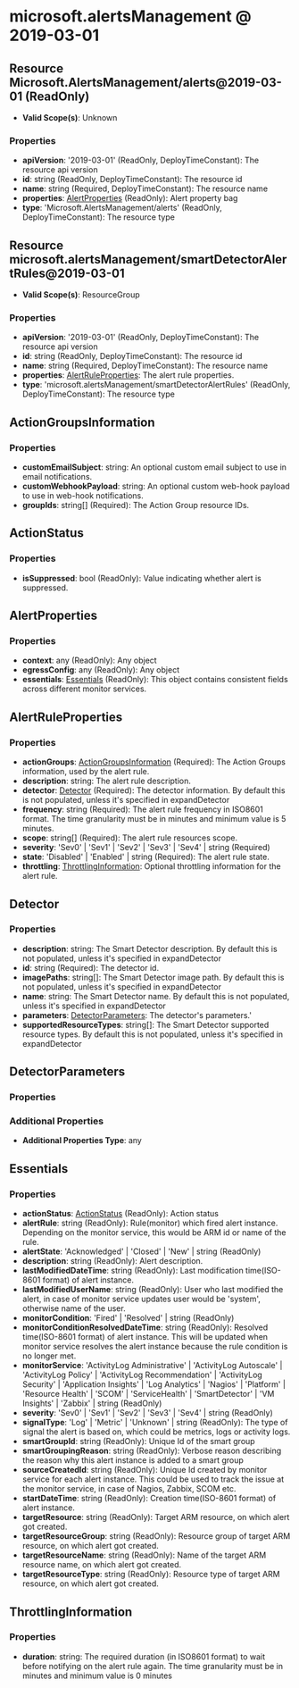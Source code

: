 # microsoft.alertsManagement @ 2019-03-01

## Resource Microsoft.AlertsManagement/alerts@2019-03-01 (ReadOnly)
* **Valid Scope(s)**: Unknown
### Properties
* **apiVersion**: '2019-03-01' (ReadOnly, DeployTimeConstant): The resource api version
* **id**: string (ReadOnly, DeployTimeConstant): The resource id
* **name**: string (Required, DeployTimeConstant): The resource name
* **properties**: [AlertProperties](#alertproperties) (ReadOnly): Alert property bag
* **type**: 'Microsoft.AlertsManagement/alerts' (ReadOnly, DeployTimeConstant): The resource type

## Resource microsoft.alertsManagement/smartDetectorAlertRules@2019-03-01
* **Valid Scope(s)**: ResourceGroup
### Properties
* **apiVersion**: '2019-03-01' (ReadOnly, DeployTimeConstant): The resource api version
* **id**: string (ReadOnly, DeployTimeConstant): The resource id
* **name**: string (Required, DeployTimeConstant): The resource name
* **properties**: [AlertRuleProperties](#alertruleproperties): The alert rule properties.
* **type**: 'microsoft.alertsManagement/smartDetectorAlertRules' (ReadOnly, DeployTimeConstant): The resource type

## ActionGroupsInformation
### Properties
* **customEmailSubject**: string: An optional custom email subject to use in email notifications.
* **customWebhookPayload**: string: An optional custom web-hook payload to use in web-hook notifications.
* **groupIds**: string[] (Required): The Action Group resource IDs.

## ActionStatus
### Properties
* **isSuppressed**: bool (ReadOnly): Value indicating whether alert is suppressed.

## AlertProperties
### Properties
* **context**: any (ReadOnly): Any object
* **egressConfig**: any (ReadOnly): Any object
* **essentials**: [Essentials](#essentials) (ReadOnly): This object contains consistent fields across different monitor services.

## AlertRuleProperties
### Properties
* **actionGroups**: [ActionGroupsInformation](#actiongroupsinformation) (Required): The Action Groups information, used by the alert rule.
* **description**: string: The alert rule description.
* **detector**: [Detector](#detector) (Required): The detector information. By default this is not populated, unless it's specified in expandDetector
* **frequency**: string (Required): The alert rule frequency in ISO8601 format. The time granularity must be in minutes and minimum value is 5 minutes.
* **scope**: string[] (Required): The alert rule resources scope.
* **severity**: 'Sev0' | 'Sev1' | 'Sev2' | 'Sev3' | 'Sev4' | string (Required)
* **state**: 'Disabled' | 'Enabled' | string (Required): The alert rule state.
* **throttling**: [ThrottlingInformation](#throttlinginformation): Optional throttling information for the alert rule.

## Detector
### Properties
* **description**: string: The Smart Detector description. By default this is not populated, unless it's specified in expandDetector
* **id**: string (Required): The detector id.
* **imagePaths**: string[]: The Smart Detector image path. By default this is not populated, unless it's specified in expandDetector
* **name**: string: The Smart Detector name. By default this is not populated, unless it's specified in expandDetector
* **parameters**: [DetectorParameters](#detectorparameters): The detector's parameters.'
* **supportedResourceTypes**: string[]: The Smart Detector supported resource types. By default this is not populated, unless it's specified in expandDetector

## DetectorParameters
### Properties
### Additional Properties
* **Additional Properties Type**: any

## Essentials
### Properties
* **actionStatus**: [ActionStatus](#actionstatus) (ReadOnly): Action status
* **alertRule**: string (ReadOnly): Rule(monitor) which fired alert instance. Depending on the monitor service,  this would be ARM id or name of the rule.
* **alertState**: 'Acknowledged' | 'Closed' | 'New' | string (ReadOnly)
* **description**: string (ReadOnly): Alert description.
* **lastModifiedDateTime**: string (ReadOnly): Last modification time(ISO-8601 format) of alert instance.
* **lastModifiedUserName**: string (ReadOnly): User who last modified the alert, in case of monitor service updates user would be 'system', otherwise name of the user.
* **monitorCondition**: 'Fired' | 'Resolved' | string (ReadOnly)
* **monitorConditionResolvedDateTime**: string (ReadOnly): Resolved time(ISO-8601 format) of alert instance. This will be updated when monitor service resolves the alert instance because the rule condition is no longer met.
* **monitorService**: 'ActivityLog Administrative' | 'ActivityLog Autoscale' | 'ActivityLog Policy' | 'ActivityLog Recommendation' | 'ActivityLog Security' | 'Application Insights' | 'Log Analytics' | 'Nagios' | 'Platform' | 'Resource Health' | 'SCOM' | 'ServiceHealth' | 'SmartDetector' | 'VM Insights' | 'Zabbix' | string (ReadOnly)
* **severity**: 'Sev0' | 'Sev1' | 'Sev2' | 'Sev3' | 'Sev4' | string (ReadOnly)
* **signalType**: 'Log' | 'Metric' | 'Unknown' | string (ReadOnly): The type of signal the alert is based on, which could be metrics, logs or activity logs.
* **smartGroupId**: string (ReadOnly): Unique Id of the smart group
* **smartGroupingReason**: string (ReadOnly): Verbose reason describing the reason why this alert instance is added to a smart group
* **sourceCreatedId**: string (ReadOnly): Unique Id created by monitor service for each alert instance. This could be used to track the issue at the monitor service, in case of Nagios, Zabbix, SCOM etc.
* **startDateTime**: string (ReadOnly): Creation time(ISO-8601 format) of alert instance.
* **targetResource**: string (ReadOnly): Target ARM resource, on which alert got created.
* **targetResourceGroup**: string (ReadOnly): Resource group of target ARM resource, on which alert got created.
* **targetResourceName**: string (ReadOnly): Name of the target ARM resource name, on which alert got created.
* **targetResourceType**: string (ReadOnly): Resource type of target ARM resource, on which alert got created.

## ThrottlingInformation
### Properties
* **duration**: string: The required duration (in ISO8601 format) to wait before notifying on the alert rule again. The time granularity must be in minutes and minimum value is 0 minutes

